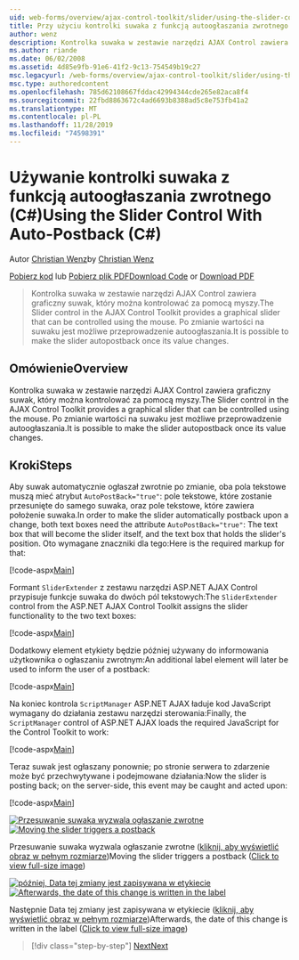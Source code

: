 ```yaml
---
uid: web-forms/overview/ajax-control-toolkit/slider/using-the-slider-control-with-auto-postback-cs
title: Przy użyciu kontrolki suwaka z funkcją autoogłaszania zwrotnego (C#) | Microsoft Docs
author: wenz
description: Kontrolka suwaka w zestawie narzędzi AJAX Control zawiera graficzny suwak, który można kontrolować za pomocą myszy. Możliwe jest, aby suwak był Autopost...
ms.author: riande
ms.date: 06/02/2008
ms.assetid: 4d85e9fb-91e6-41f2-9c13-754549b19c27
msc.legacyurl: /web-forms/overview/ajax-control-toolkit/slider/using-the-slider-control-with-auto-postback-cs
msc.type: authoredcontent
ms.openlocfilehash: 785d62108667fddac42994344cde265e82aca8f4
ms.sourcegitcommit: 22fbd8863672c4ad6693b8388ad5c8e753fb41a2
ms.translationtype: MT
ms.contentlocale: pl-PL
ms.lasthandoff: 11/28/2019
ms.locfileid: "74598391"
---
```

# <a name="using-the-slider-control-with-auto-postback-c"></a><span data-ttu-id="3318e-104">Używanie kontrolki suwaka z funkcją autoogłaszania zwrotnego (C#)</span><span class="sxs-lookup"><span data-stu-id="3318e-104">Using the Slider Control With Auto-Postback (C#)</span></span>

<span data-ttu-id="3318e-105">Autor [Christian Wenz](https://github.com/wenz)</span><span class="sxs-lookup"><span data-stu-id="3318e-105">by [Christian Wenz](https://github.com/wenz)</span></span>

<span data-ttu-id="3318e-106">[Pobierz kod](https://download.microsoft.com/download/9/3/f/93f8daea-bebd-4821-833b-95205389c7d0/Slider1.cs.zip) lub [Pobierz plik PDF](https://download.microsoft.com/download/b/6/a/b6ae89ee-df69-4c87-9bfb-ad1eb2b23373/slider1CS.pdf)</span><span class="sxs-lookup"><span data-stu-id="3318e-106">[Download Code](https://download.microsoft.com/download/9/3/f/93f8daea-bebd-4821-833b-95205389c7d0/Slider1.cs.zip) or [Download PDF](https://download.microsoft.com/download/b/6/a/b6ae89ee-df69-4c87-9bfb-ad1eb2b23373/slider1CS.pdf)</span></span>

> <span data-ttu-id="3318e-107">Kontrolka suwaka w zestawie narzędzi AJAX Control zawiera graficzny suwak, który można kontrolować za pomocą myszy.</span><span class="sxs-lookup"><span data-stu-id="3318e-107">The Slider control in the AJAX Control Toolkit provides a graphical slider that can be controlled using the mouse.</span></span> <span data-ttu-id="3318e-108">Po zmianie wartości na suwaku jest możliwe przeprowadzenie autoogłaszania.</span><span class="sxs-lookup"><span data-stu-id="3318e-108">It is possible to make the slider autopostback once its value changes.</span></span>

## <a name="overview"></a><span data-ttu-id="3318e-109">Omówienie</span><span class="sxs-lookup"><span data-stu-id="3318e-109">Overview</span></span>

<span data-ttu-id="3318e-110">Kontrolka suwaka w zestawie narzędzi AJAX Control zawiera graficzny suwak, który można kontrolować za pomocą myszy.</span><span class="sxs-lookup"><span data-stu-id="3318e-110">The Slider control in the AJAX Control Toolkit provides a graphical slider that can be controlled using the mouse.</span></span> <span data-ttu-id="3318e-111">Po zmianie wartości na suwaku jest możliwe przeprowadzenie autoogłaszania.</span><span class="sxs-lookup"><span data-stu-id="3318e-111">It is possible to make the slider autopostback once its value changes.</span></span>

## <a name="steps"></a><span data-ttu-id="3318e-112">Kroki</span><span class="sxs-lookup"><span data-stu-id="3318e-112">Steps</span></span>

<span data-ttu-id="3318e-113">Aby suwak automatycznie ogłaszał zwrotnie po zmianie, oba pola tekstowe muszą mieć atrybut `AutoPostBack="true"`: pole tekstowe, które zostanie przesunięte do samego suwaka, oraz pole tekstowe, które zawiera położenie suwaka.</span><span class="sxs-lookup"><span data-stu-id="3318e-113">In order to make the slider automatically postback upon a change, both text boxes need the attribute `AutoPostBack="true"`: The text box that will become the slider itself, and the text box that holds the slider's position.</span></span> <span data-ttu-id="3318e-114">Oto wymagane znaczniki dla tego:</span><span class="sxs-lookup"><span data-stu-id="3318e-114">Here is the required markup for that:</span></span>

[!code-aspx[Main](using-the-slider-control-with-auto-postback-cs/samples/sample1.aspx)]

<span data-ttu-id="3318e-115">Formant `SliderExtender` z zestawu narzędzi ASP.NET AJAX Control przypisuje funkcje suwaka do dwóch pól tekstowych:</span><span class="sxs-lookup"><span data-stu-id="3318e-115">The `SliderExtender` control from the ASP.NET AJAX Control Toolkit assigns the slider functionality to the two text boxes:</span></span>

[!code-aspx[Main](using-the-slider-control-with-auto-postback-cs/samples/sample2.aspx)]

<span data-ttu-id="3318e-116">Dodatkowy element etykiety będzie później używany do informowania użytkownika o ogłaszaniu zwrotnym:</span><span class="sxs-lookup"><span data-stu-id="3318e-116">An additional label element will later be used to inform the user of a postback:</span></span>

[!code-aspx[Main](using-the-slider-control-with-auto-postback-cs/samples/sample3.aspx)]

<span data-ttu-id="3318e-117">Na koniec kontrola `ScriptManager` ASP.NET AJAX ładuje kod JavaScript wymagany do działania zestawu narzędzi sterowania:</span><span class="sxs-lookup"><span data-stu-id="3318e-117">Finally, the `ScriptManager` control of ASP.NET AJAX loads the required JavaScript for the Control Toolkit to work:</span></span>

[!code-aspx[Main](using-the-slider-control-with-auto-postback-cs/samples/sample4.aspx)]

<span data-ttu-id="3318e-118">Teraz suwak jest ogłaszany ponownie; po stronie serwera to zdarzenie może być przechwytywane i podejmowane działania:</span><span class="sxs-lookup"><span data-stu-id="3318e-118">Now the slider is posting back; on the server-side, this event may be caught and acted upon:</span></span>

[!code-aspx[Main](using-the-slider-control-with-auto-postback-cs/samples/sample5.aspx)]

<span data-ttu-id="3318e-119">[![Przesuwanie suwaka wyzwala ogłaszanie zwrotne](using-the-slider-control-with-auto-postback-cs/_static/image2.png)](using-the-slider-control-with-auto-postback-cs/_static/image1.png)</span><span class="sxs-lookup"><span data-stu-id="3318e-119">[![Moving the slider triggers a postback](using-the-slider-control-with-auto-postback-cs/_static/image2.png)](using-the-slider-control-with-auto-postback-cs/_static/image1.png)</span></span>

<span data-ttu-id="3318e-120">Przesuwanie suwaka wyzwala ogłaszanie zwrotne ([kliknij, aby wyświetlić obraz w pełnym rozmiarze](using-the-slider-control-with-auto-postback-cs/_static/image3.png))</span><span class="sxs-lookup"><span data-stu-id="3318e-120">Moving the slider triggers a postback ([Click to view full-size image](using-the-slider-control-with-auto-postback-cs/_static/image3.png))</span></span>

<span data-ttu-id="3318e-121">[![później, Data tej zmiany jest zapisywana w etykiecie](using-the-slider-control-with-auto-postback-cs/_static/image5.png)](using-the-slider-control-with-auto-postback-cs/_static/image4.png)</span><span class="sxs-lookup"><span data-stu-id="3318e-121">[![Afterwards, the date of this change is written in the label](using-the-slider-control-with-auto-postback-cs/_static/image5.png)](using-the-slider-control-with-auto-postback-cs/_static/image4.png)</span></span>

<span data-ttu-id="3318e-122">Następnie Data tej zmiany jest zapisywana w etykiecie ([kliknij, aby wyświetlić obraz w pełnym rozmiarze](using-the-slider-control-with-auto-postback-cs/_static/image6.png))</span><span class="sxs-lookup"><span data-stu-id="3318e-122">Afterwards, the date of this change is written in the label ([Click to view full-size image](using-the-slider-control-with-auto-postback-cs/_static/image6.png))</span></span>

> [!div class="step-by-step"]
> [<span data-ttu-id="3318e-123">Next</span><span class="sxs-lookup"><span data-stu-id="3318e-123">Next</span></span>](databinding-the-slider-control-cs.md)
